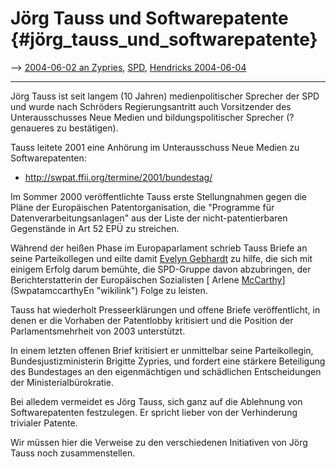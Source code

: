 # Jörg Tauss und Softwarepatente {#jörg_tauss_und_softwarepatente}

\--\> [ 2004-06-02 an Zypries](Tauss040602De "wikilink"), [
SPD](SwpatspdDe "wikilink"), [ Hendricks
2004-06-04](LtrHendricks040604De "wikilink")

------------------------------------------------------------------------

Jörg Tauss ist seit langem (10 Jahren) medienpolitischer Sprecher der
SPD und wurde nach Schröders Regierungsantritt auch Vorsitzender des
Unterausschusses Neue Medien und bildungspolitischer Sprecher (?
genaueres zu bestätigen).

Tauss leitete 2001 eine Anhörung im Unterausschuss Neue Medien zu
Softwarepatenten:

-   <http://swpat.ffii.org/termine/2001/bundestag/>

Im Sommer 2000 veröffentlichte Tauss erste Stellungnahmen gegen die
Pläne der Europäischen Patentorganisation, die \"Programme für
Datenverarbeitungsanlagen\" aus der Liste der nicht-patentierbaren
Gegenstände in Art 52 EPÜ zu streichen.

Während der heißen Phase im Europaparlament schrieb Tauss Briefe an
seine Parteikollegen und eilte damit [ Evelyn
Gebhardt](EvelynGebhardtDe "wikilink") zu hilfe, die sich mit einigem
Erfolg darum bemühte, die SPD-Gruppe davon abzubringen, der
Berichterstatterin der Europäischen Sozialisten [ Arlene
[McCarthy](McCarthy "wikilink")](SwpatamccarthyEn "wikilink") Folge zu
leisten.

Tauss hat wiederholt Presseerklärungen und offene Briefe veröffentlicht,
in denen er die Vorhaben der Patentlobby kritisiert und die Position der
Parlamentsmehrheit von 2003 unterstützt.

In einem letzten offenen Brief kritisiert er unmittelbar seine
Parteikollegin, Bundesjustizministerin Brigitte Zypries, und fordert
eine stärkere Beteiligung des Bundestages an den eigenmächtigen und
schädlichen Entscheidungen der Ministerialbürokratie.

Bei alledem vermeidet es Jörg Tauss, sich ganz auf die Ablehnung von
Softwarepatenten festzulegen. Er spricht lieber von der Verhinderung
trivialer Patente.

Wir müssen hier die Verweise zu den verschiedenen Initiativen von Jörg
Tauss noch zusammenstellen.
